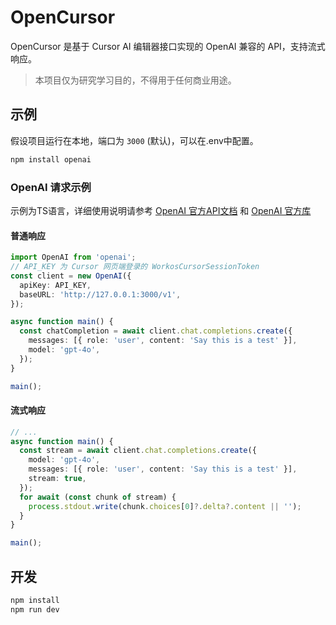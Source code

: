 # OpenCursor

OpenCursor 是基于 Cursor AI 编辑器接口实现的 OpenAI 兼容的 API，支持流式响应。
> 本项目仅为研究学习目的，不得用于任何商业用途。

## 示例

假设项目运行在本地，端口为 `3000` (默认)，可以在.env中配置。

```sh
npm install openai
```

### OpenAI 请求示例

示例为TS语言，详细使用说明请参考 [OpenAI 官方API文档](https://platform.openai.com/docs/api-reference/introduction) 和 [OpenAI 官方库](https://platform.openai.com/docs/libraries)

#### 普通响应

```ts
import OpenAI from 'openai';
// API_KEY 为 Cursor 网页端登录的 WorkosCursorSessionToken
const client = new OpenAI({
  apiKey: API_KEY,
  baseURL: 'http://127.0.0.1:3000/v1',
});

async function main() {
  const chatCompletion = await client.chat.completions.create({
    messages: [{ role: 'user', content: 'Say this is a test' }],
    model: 'gpt-4o',
  });
}

main();
```

#### 流式响应

```ts
// ...
async function main() {
  const stream = await client.chat.completions.create({
    model: 'gpt-4o',
    messages: [{ role: 'user', content: 'Say this is a test' }],
    stream: true,
  });
  for await (const chunk of stream) {
    process.stdout.write(chunk.choices[0]?.delta?.content || '');
  }
}

main();
```

## 开发

```sh
npm install
npm run dev
```
